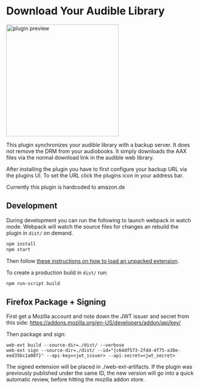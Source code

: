 # Download Your Audible Library

<img width="300" alt="plugin preview" src="https://files.the-space.agency/.audible-backup-extension/popup-small.gif">

This plugin synchronizes your audible library with a backup server. It does
_not_ remove the DRM from your audiobooks. It simply downloads the AAX files
via the normal download link in the audible web library.

After installing the plugin you have to first configure your backup URL via the
plugins UI. To set the URL click the plugins icon in your address bar.

Currently this plugin is hardcoded to amazon.de

## Development

During development you can run the following to launch webpack in watch mode.
Webpack will watch the source files for changes an rebuild the plugin in
`dist/` on demand.

```sh
npm install
npm start
```

Then follow [these instructions on how to load an unpacked extension](https://developer.mozilla.org/en-US/docs/Mozilla/Add-ons/WebExtensions/Your_second_WebExtension#testing_it_out).

To create a production build in `dist/` run:
```sh
npm run-script build
```

## Firefox Package + Signing

First get a Mozilla account and note down the JWT issuer and secret from this side: https://addons.mozilla.org/en-US/developers/addon/api/key/

Then package and sign:
```
web-ext build --source-dir=./dist/ --verbose
web-ext sign --source-dir=./dist/ --id="{c64df573-2fdd-4f75-a38e-eed35bc1a08f}" --api-key=<jwt_issuer> --api-secret=<jwt_secret> 
```

The signed extension will be placed in ./web-ext-artifacts. If the plugin was previously published under the same ID, the new version will go into a quick automatic review, before hitting the mozilla addon store.
